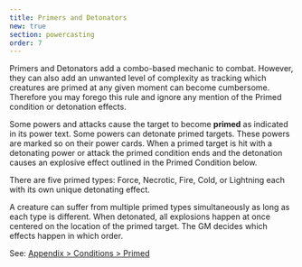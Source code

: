 ```yaml
---
title: Primers and Detonators
new: true
section: powercasting
order: 7
---
```

Primers and Detonators add a combo-based mechanic to combat. However, they can also add an unwanted level of complexity
as tracking which creatures are primed at any given moment can become cumbersome. Therefore you may forego this rule
and ignore any mention of the Primed condition or detonation effects.

Some powers and attacks cause the target to become __primed__ as indicated in its power text. Some powers can detonate
primed targets. These powers are marked so on their power cards. When a primed target is hit with a detonating power or
attack the primed condition ends and the detonation causes an explosive effect outlined in the Primed Condition below.

There are five primed types: Force, Necrotic, Fire, Cold, or Lightning each with its own unique detonating effect.

A creature can suffer from multiple primed types simultaneously as long as each type is different. When detonated, all
explosions happen at once centered on the location of the primed target. The GM decides which effects happen in which order.

See: [Appendix > Conditions > Primed](/appendix/conditions/primed)
